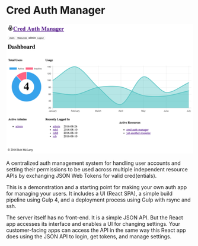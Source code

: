 # Cred Auth Manager

![screenshot](screenshot.png)

A centralized auth management system for handling user accounts and setting
their permissions to be used across multiple independent resource APIs by
exchanging JSON Web Tokens for valid cred(entials).

This is a demonstration and a starting point for making your own auth app for
managing your users. It includes a UI (React SPA), a simple build pipeline using
Gulp 4, and a deployment process using Gulp with rsync and ssh.

The server itself has no front-end. It is a simple JSON API. But the React app
accesses its interface and enables a UI for changing settings. Your
customer-facing apps can access the API in the same way this React app does
using the JSON API to login, get tokens, and manage settings.
